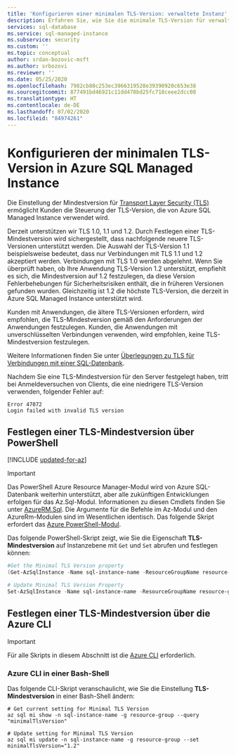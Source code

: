 ```yaml
---
title: 'Konfigurieren einer minimalen TLS-Version: verwaltete Instanz'
description: Erfahren Sie, wie Sie die minimale TLS-Version für verwaltete Instanzen konfigurieren.
services: sql-database
ms.service: sql-managed-instance
ms.subservice: security
ms.custom: ''
ms.topic: conceptual
author: srdan-bozovic-msft
ms.author: srbozovi
ms.reviewer: ''
ms.date: 05/25/2020
ms.openlocfilehash: 7982cb80c253ec3966319528e39390920c653e38
ms.sourcegitcommit: 877491bd46921c11dd478bd25fc718ceee2dcc08
ms.translationtype: HT
ms.contentlocale: de-DE
ms.lasthandoff: 07/02/2020
ms.locfileid: "84974261"
---
```

# <a name="configure-minimal-tls-version-in-azure-sql-managed-instance"></a>Konfigurieren der minimalen TLS-Version in Azure SQL Managed Instance
Die Einstellung der Mindestversion für [Transport Layer Security (TLS)](https://support.microsoft.com/help/3135244/tls-1-2-support-for-microsoft-sql-server) ermöglicht Kunden die Steuerung der TLS-Version, die von Azure SQL Managed Instance verwendet wird.

Derzeit unterstützen wir TLS 1.0, 1.1 und 1.2. Durch Festlegen einer TLS-Mindestversion wird sichergestellt, dass nachfolgende neuere TLS-Versionen unterstützt werden. Die Auswahl der TLS-Version 1.1 beispielsweise bedeutet, dass nur Verbindungen mit TLS 1.1 und 1.2 akzeptiert werden. Verbindungen mit TLS 1.0 werden abgelehnt. Wenn Sie überprüft haben, ob Ihre Anwendung TLS-Version 1.2 unterstützt, empfiehlt es sich, die Mindestversion auf 1.2 festzulegen, da diese Version Fehlerbehebungen für Sicherheitsrisiken enthält, die in früheren Versionen gefunden wurden. Gleichzeitig ist 1.2 die höchste TLS-Version, die derzeit in Azure SQL Managed Instance unterstützt wird.

Kunden mit Anwendungen, die ältere TLS-Versionen erfordern, wird empfohlen, die TLS-Mindestversion gemäß den Anforderungen der Anwendungen festzulegen. Kunden, die Anwendungen mit unverschlüsselten Verbindungen verwenden, wird empfohlen, keine TLS-Mindestversion festzulegen. 

Weitere Informationen finden Sie unter [Überlegungen zu TLS für Verbindungen mit einer SQL-Datenbank](../database/connect-query-content-reference-guide.md#tls-considerations-for-database-connectivity).

Nachdem Sie eine TLS-Mindestversion für den Server festgelegt haben, tritt bei Anmeldeversuchen von Clients, die eine niedrigere TLS-Version verwenden, folgender Fehler auf:

```output
Error 47072
Login failed with invalid TLS version
```

## <a name="set-minimal-tls-version-via-powershell"></a>Festlegen einer TLS-Mindestversion über PowerShell

[!INCLUDE [updated-for-az](../../../includes/updated-for-az.md)]
> [!IMPORTANT]
> Das PowerShell Azure Resource Manager-Modul wird von Azure SQL-Datenbank weiterhin unterstützt, aber alle zukünftigen Entwicklungen erfolgen für das Az.Sql-Modul. Informationen zu diesen Cmdlets finden Sie unter [AzureRM.Sql](https://docs.microsoft.com/powershell/module/AzureRM.Sql/). Die Argumente für die Befehle im Az-Modul und den AzureRm-Modulen sind im Wesentlichen identisch. Das folgende Skript erfordert das [Azure PowerShell-Modul](/powershell/azure/install-az-ps).

Das folgende PowerShell-Skript zeigt, wie Sie die Eigenschaft **TLS-Mindestversion** auf Instanzebene mit `Get` und `Set` abrufen und festlegen können:

```powershell
#Get the Minimal TLS Version property
(Get-AzSqlInstance -Name sql-instance-name -ResourceGroupName resource-group).MinimalTlsVersion

# Update Minimal TLS Version Property
Set-AzSqlInstance -Name sql-instance-name -ResourceGroupName resource-group -MinimalTlsVersion "1.2"
```

## <a name="set-minimal-tls-version-via-azure-cli"></a>Festlegen einer TLS-Mindestversion über die Azure CLI

> [!IMPORTANT]
> Für alle Skripts in diesem Abschnitt ist die [Azure CLI](https://docs.microsoft.com/cli/azure/install-azure-cli) erforderlich.

### <a name="azure-cli-in-a-bash-shell"></a>Azure CLI in einer Bash-Shell

Das folgende CLI-Skript veranschaulicht, wie Sie die Einstellung **TLS-Mindestversion** in einer Bash-Shell ändern:

```azurecli-interactive
# Get current setting for Minimal TLS Version
az sql mi show -n sql-instance-name -g resource-group --query "minimalTlsVersion"

# Update setting for Minimal TLS Version
az sql mi update -n sql-instance-name -g resource-group --set minimalTlsVersion="1.2"
```

